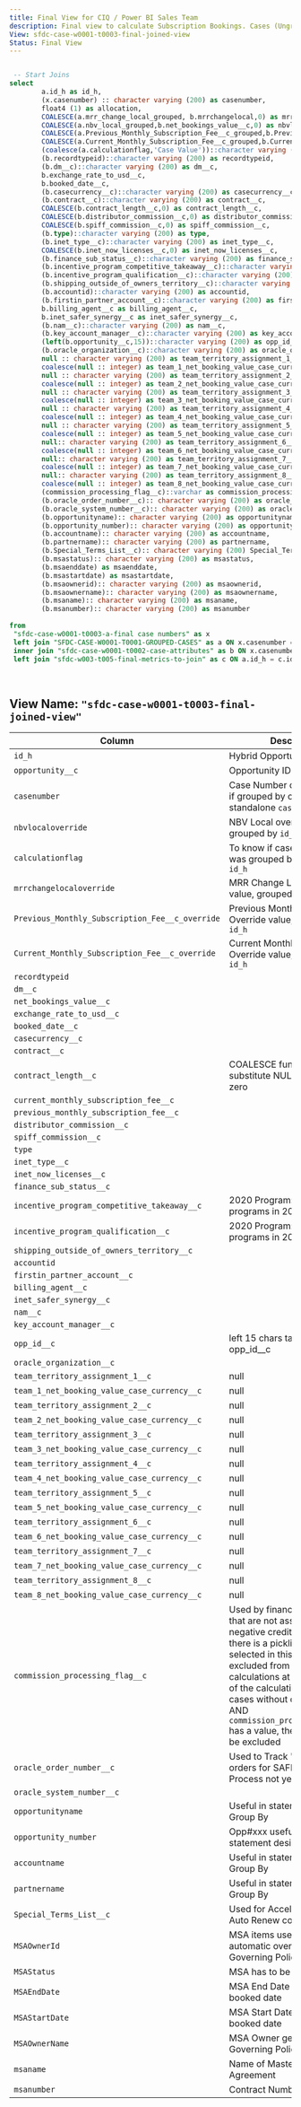 ```yaml
---
title: Final View for CIQ / Power BI Sales Team
description: Final view to calculate Subscription Bookings. Cases (Ungrouped cases in prev. step) All Team values are replaced with null
View: sfdc-case-w0001-t0003-final-joined-view
Status: Final View
---
```


```sql

 -- Start Joins
select
        a.id_h as id_h,
        (x.casenumber) :: character varying (200) as casenumber,
        float4 (1) as allocation,
        COALESCE(a.mrr_change_local_grouped, b.mrrchangelocal,0) as mrrchangelocaloverride,
        COALESCE(a.nbv_local_grouped,b.net_bookings_value__c,0) as nbvlocaloverride,
        COALESCE(a.Previous_Monthly_Subscription_Fee__c_grouped,b.Previous_Monthly_Subscription_Fee__c,0) as Previous_Monthly_Subscription_Fee__c_override,
        COALESCE(a.Current_Monthly_Subscription_Fee__c_grouped,b.Current_Monthly_Subscription_Fee__c,0) as Current_Monthly_Subscription_Fee__c_override,
        (coalesce(a.calculationflag,'Case Value'))::character varying (200) as calculationflag,
        (b.recordtypeid)::character varying (200) as recordtypeid,
        (b.dm__c)::character varying (200) as dm__c,
        b.exchange_rate_to_usd__c,
        b.booked_date__c,
        (b.casecurrency__c)::character varying (200) as casecurrency__c,
        (b.contract__c)::character varying (200) as contract__c,
        COALESCE(b.contract_length__c,0) as contract_length__c,
        COALESCE(b.distributor_commission__c,0) as distributor_commission__c,
        COALESCE(b.spiff_commission__c,0) as spiff_commission__c,
        (b.type)::character varying (200) as type,
        (b.inet_type__c)::character varying (200) as inet_type__c,
        COALESCE(b.inet_now_licenses__c,0) as inet_now_licenses__c,
        (b.finance_sub_status__c)::character varying (200) as finance_sub_status__c,
        (b.incentive_program_competitive_takeaway__c)::character varying (200) as incentive_program_competitive_takeaway__c,
        (b.incentive_program_qualification__c)::character varying (200) as incentive_program_qualification__c,
        (b.shipping_outside_of_owners_territory__c)::character varying (200) as shipping_outside_of_owners_territory__c,
        (b.accountid)::character varying (200) as accountid,
        (b.firstin_partner_account__c)::character varying (200) as firstin_partner_account__c,
        b.billing_agent__c as billing_agent__c,
        b.inet_safer_synergy__c as inet_safer_synergy__c,
        (b.nam__c)::character varying (200) as nam__c,
        (b.key_account_manager__c)::character varying (200) as key_account_manager__c,
        (left(b.opportunity__c,15))::character varying (200) as opp_id__c,
        (b.oracle_organization__c)::character varying (200) as oracle_organization__c,
        null :: character varying (200) as team_territory_assignment_1__c,
        coalesce(null :: integer) as team_1_net_booking_value_case_currency__c,
        null :: character varying (200) as team_territory_assignment_2__c,
        coalesce(null :: integer) as team_2_net_booking_value_case_currency__c,
        null :: character varying (200) as team_territory_assignment_3__c,
        coalesce(null :: integer) as team_3_net_booking_value_case_currency__c,
        null :: character varying (200) as team_territory_assignment_4__c,
        coalesce(null :: integer) as team_4_net_booking_value_case_currency__c,
        null :: character varying (200) as team_territory_assignment_5__c,
        coalesce(null :: integer) as team_5_net_booking_value_case_currency__c,
        null:: character varying (200) as team_territory_assignment_6__c,
        coalesce(null :: integer) as team_6_net_booking_value_case_currency__c,
        null:: character varying (200) as team_territory_assignment_7__c,
        coalesce(null :: integer) as team_7_net_booking_value_case_currency__c,
        null:: character varying (200) as team_territory_assignment_8__c,
        coalesce(null :: integer) as team_8_net_booking_value_case_currency__c,
        (commission_processing_flag__c)::varchar as commission_processing_flag__c,
        (b.oracle_order_number__c):: character varying (200) as oracle_order_number__c,
        (b.oracle_system_number__c):: character varying (200) as oracle_system_number__c,
        (b.opportunityname):: character varying (200) as opportunityname,
        (b.opportunity_number):: character varying (200) as opportunity_number,
        (b.accountname):: character varying (200) as accountname,
        (b.partnername):: character varying (200) as partnername,
        (b.Special_Terms_List__c):: character varying (200) Special_Terms_List__c,
        (b.msastatus):: character varying (200) as msastatus,
        (b.msaenddate) as msaenddate,
        (b.msastartdate) as msastartdate,
        (b.msaownerid):: character varying (200) as msaownerid,
        (b.msaownername):: character varying (200) as msaownername,
        (b.msaname):: character varying (200) as msaname,
        (b.msanumber):: character varying (200) as msanumber
 
from
 "sfdc-case-w0001-t0003-a-final case numbers" as x
 left join "SFDC-CASE-W0001-T0001-GROUPED-CASES" as a ON x.casenumber = a.casenumber
 inner join "sfdc-case-w0001-t0002-case-attributes" as b ON x.casenumber = b.casenumber
 left join "sfdc-w003-t005-final-metrics-to-join" as c ON a.id_h = c.id_h
 
 

```

## View Name: `"sfdc-case-w0001-t0003-final-joined-view"`


| Column | Description |
| --- | --- |
| `id_h`| Hybrid Opportunity ID |
| `opportunity__c`| Opportunity ID |
| `casenumber`| Case Number of the Top Case if grouped by opportunity, else standalone `casenumber` |
| `nbvlocaloverride` | NBV Local override value, grouped by `id_h` |
| `calculationflag` | To know if case calculation was grouped by Opportunity `id_h` |
| `mrrchangelocaloverride` | MRR Change Local override value, grouped by `id_h` |
| `Previous_Monthly_Subscription_Fee__c_override`| Previous Monthly Local Override value, grouped by `id_h` |
| `Current_Monthly_Subscription_Fee__c_override` | Current Monthly Local Override value, grouped by `id_h` |
|`recordtypeid`|  |
|`dm__c` |  |
|`net_bookings_value__c` |  |
|`exchange_rate_to_usd__c` |  |
|`booked_date__c` |  |
|`casecurrency__c` |  |
|`contract__c` |  |
|`contract_length__c` | COALESCE function used to substitute NULL values with zero |
|`current_monthly_subscription_fee__c` |  |
|`previous_monthly_subscription_fee__c` |  |
|`distributor_commission__c` |  |
|`spiff_commission__c` |  |
|`type` |  |
|`inet_type__c` |  |
|`inet_now_licenses__c` |  |
|`finance_sub_status__c` |  |
|`incentive_program_competitive_takeaway__c` | 2020 Program: No SPIFF programs in 2021 |
|`incentive_program_qualification__c` |  2020 Program: No SPIFF programs in 2021 |
|`shipping_outside_of_owners_territory__c` |  |
|`accountid` |  |
|`firstin_partner_account__c` |  |
|`billing_agent__c` |  |
|`inet_safer_synergy__c` |  |
|`nam__c` |  |
|`key_account_manager__c` |  |
|`opp_id__c` | left 15 chars taken to match opp_id__c |
|`oracle_organization__c` |  |
|`team_territory_assignment_1__c` | null |
|`team_1_net_booking_value_case_currency__c` | null |
|`team_territory_assignment_2__c` | null |
|`team_2_net_booking_value_case_currency__c` |null  |
|`team_territory_assignment_3__c` | null |
|`team_3_net_booking_value_case_currency__c` | null |
|`team_territory_assignment_4__c` | null |
|`team_4_net_booking_value_case_currency__c` | null |
|`team_territory_assignment_5__c` | null |
|`team_5_net_booking_value_case_currency__c` | null |
|`team_territory_assignment_6__c` | null|
|`team_6_net_booking_value_case_currency__c` | null |
|`team_territory_assignment_7__c` | null |
|`team_7_net_booking_value_case_currency__c` | null |
|`team_territory_assignment_8__c` | null |
|`team_8_net_booking_value_case_currency__c` | null |
|`commission_processing_flag__c` | Used by finance to flag cases that are not assigned any negative credit Sales Reps. If there is a picklist value selected in this field, then it is excluded from grouping calculations at an earlier part of the calculation. If there are cases without opportunities AND `commission_processing_flag__c` has a value, then it will need to be excluded |
|`oracle_order_number__c` | Used to Track 'iNet' Synergy orders for SAFER Team. Process not yet defined |
|`oracle_system_number__c` |  |
|`opportunityname` | Useful in statement design Group By |
|`opportunity_number` | Opp#xxx useful for look up in statement design |
|`accountname` | Useful in statement design Group By |
|`partnername` | Useful in statement design Group By  |
|`Special_Terms_List__c` | Used for Accelerators, value = Auto Renew contracts |
|`MSAOwnerId` | MSA items used to determine automatic overlay policies per Governing Policy |
|`MSAStatus` | MSA has to be active |
|`MSAEndDate` | MSA End Date must be after booked date |
|`MSAStartDate` |MSA Start Date must be before booked date |
|`MSAOwnerName` | MSA Owner gets credit per Governing Policy |
|`msaname`| Name of Master Service Agreement|
|`msanumber`| Contract Number of MSA |
